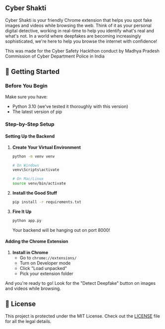 ## Cyber Shakti
 Cyber Shakti is your friendly Chrome extension that helps you spot fake images and videos while browsing the web. Think of it as your personal digital detective, working in real-time to help you identify what's real and what's not. In a world where deepfakes are becoming increasingly sophisticated, we're here to help you browse the internet with confidence! 

 This was made for the Cyber Safety Hackthon conduct by Madhya Pradesh Commission of Cyber Department Police in India


## 🚀 Getting Started

### Before You Begin

Make sure you have:
- Python 3.10 (we've tested it thoroughly with this version)
- The latest version of pip

### Step-by-Step Setup

#### Setting Up the Backend

1. **Create Your Virtual Environment**
   ```bash
   python -m venv venv
   
   # On Windows
   venv\Scripts\activate
   
   # On Mac/Linux
   source venv/bin/activate
   ```

2. **Install the Good Stuff**
   ```bash
   pip install -r requirements.txt
   ```

3. **Fire It Up**
   ```bash
   python app.py
   ```
   Your backend will be hanging out on port 8000!
   

#### Adding the Chrome Extension

1. **Install in Chrome**
   - Go to `chrome://extensions/`
   - Turn on Developer mode
   - Click "Load unpacked"
   - Pick your extension folder

And you're ready to go! Look for the "Detect Deepfake" button on images and videos while browsing. 


## 📜 License

This project is protected under the MIT License. Check out the [LICENSE](LICENSE) file for all the legal details.
